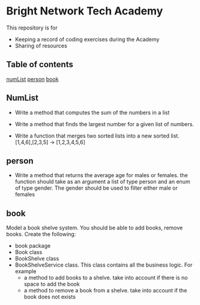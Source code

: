 # Bright Network Tech Academy

This repository is for 
* Keeping a record of coding exercises during the Academy
* Sharing of resources


## Table of contents

[numList](#numList)
[person](#person)
[book](#book)



## NumList
* Write a method that computes the sum of the numbers in a list

* Write a method that finds the largest number for a given list of numbers.

* Write a function that merges two sorted lists into a new sorted list. [1,4,6],[2,3,5] → [1,2,3,4,5,6]

## person

* Write a method that returns the average age for males or females.
the function should take as an argument a list of type person and an enum of type gender. The gender should be used to filter either male or females

## book
Model a book shelve system.
You should be able to add books, remove books.
Create the following:
- book package
- Book class
- BookShelve class
- BookShelveService class. This class contains all the business logic. For example
    - a method to add books to a shelve. take into account if there is no space to add the book
    - a method to remove a book from a shelve. take into account if the book does not exists
